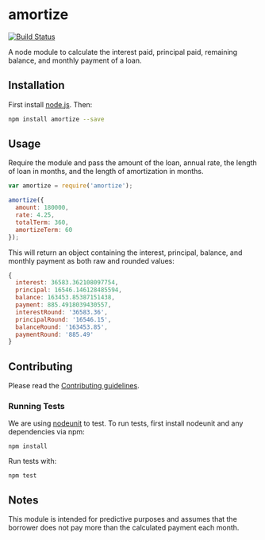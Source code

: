 amortize
========

[![Build Status](https://travis-ci.org/cfpb/amortize.svg?branch=master)](https://travis-ci.org/cfpb/amortize)

A node module to calculate the interest paid, principal paid, remaining balance, and monthly payment of a loan.

## Installation

First install [node.js](http://nodejs.org/). Then:

```sh
npm install amortize --save
```

## Usage
Require the module and pass the amount of the loan, annual rate, the length of loan in months, and the length of amortization in months.

```javascript
var amortize = require('amortize');

amortize({
  amount: 180000,
  rate: 4.25,
  totalTerm: 360,
  amortizeTerm: 60
});
```

This will return an object containing the interest, principal, balance, and monthly payment as both raw and rounded values:

```javascript
{ 
  interest: 36583.362108097754,
  principal: 16546.146128485594,
  balance: 163453.85387151438,
  payment: 885.4918039430557,
  interestRound: '36583.36',
  principalRound: '16546.15',
  balanceRound: '163453.85',
  paymentRound: '885.49'
}
```

## Contributing

Please read the [Contributing guidelines](CONTRIBUTING.md).

### Running Tests

We are using [nodeunit](https://github.com/caolan/nodeunit) to test. To run tests, first install nodeunit and any dependencies via npm:

```
npm install
```

Run tests with:

```
npm test
```

## Notes

This module is intended for predictive purposes and assumes that the borrower does not pay more than the calculated payment each month.
